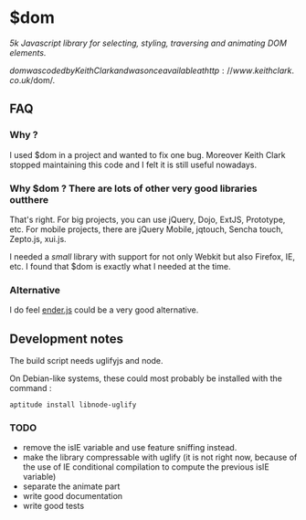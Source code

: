 $dom
====
_5k Javascript library for selecting, styling, traversing and animating DOM elements._

$dom was coded by Keith Clark and was once available at http://www.keithclark.co.uk/$dom/.

FAQ
---

### Why ?
I used $dom in a project and wanted to fix one bug. Moreover Keith Clark stopped maintaining this code
and I felt it is still useful nowadays.

### Why $dom ? There are lots of other very good libraries outthere
That's right. For big projects, you can use jQuery, Dojo, ExtJS, Prototype, etc. For mobile projects, there are
jQuery Mobile, jqtouch, Sencha touch, Zepto.js, xui.js.

I needed a _small_ library with support for not only Webkit but also Firefox, IE, etc. I found that $dom
is exactly what I needed at the time.

### Alternative
I do feel [ender.js](http://ender.no.de/) could be a very good alternative.

Development notes
---
The build script needs uglifyjs and node.

On Debian-like systems, these could most probably
be installed with the command :

    aptitude install libnode-uglify

### TODO
* remove the isIE variable and use feature sniffing instead.
* make the library compressable with uglify
(it is not right now, because of the use of IE conditional compilation to compute the previous isIE variable)
* separate the animate part
* write good documentation
* write good tests




